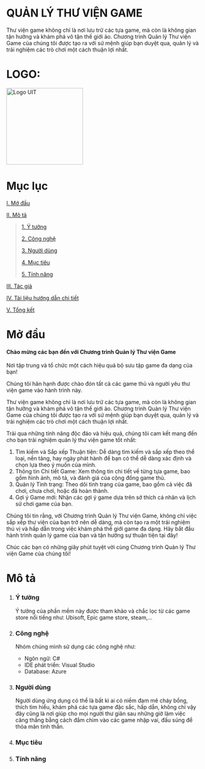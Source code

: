 <h1>QUẢN LÝ THƯ VIỆN GAME</h1>
<p>Thư viện game không chỉ là nơi lưu trữ các tựa game, mà còn là không gian tận hưởng và khám phá vô tận thế giới ảo. Chương trình Quản lý Thư viện Game của chúng tôi được tạo ra với sứ mệnh giúp bạn duyệt qua, quản lý và trải nghiệm các trò chơi một cách thuận lợi nhất.</p>
<h1>LOGO:</h1><img src="https://scontent.fsgn5-15.fna.fbcdn.net/v/t1.15752-9/411405265_906189663924012_6155020974372787196_n.png?_nc_cat=108&ccb=1-7&_nc_sid=8cd0a2&_nc_eui2=AeE3QuBiV4-dx3-6cg2zu3K78BeeC_zAFh_wF54L_MAWH6Bq2H7SWYEYoVQboLpHOiJyZ0aPsTnIwoe5MaS2QIhK&_nc_ohc=gwwZGpFKi9EAX-N40EV&_nc_ht=scontent.fsgn5-15.fna&oh=03_AdT-TrcPdeGaBGUpSSLJevMvlim6rMmc25VdXZUpShBKsw&oe=65BBADA8" alt="Logo UIT" width="200" height="200">

<h1>Mục lục</h1>

 [I. Mở đầu](#Modau)

 [II. Mô tả](#Mota)

> [1. Ý tưởng](#Ytuong)
>
> [2. Công nghệ](#Congnghe)
>
> [3. Người dùng](#Doituongsudung)
>
> [4. Mục tiêu](#Muctieu)
>
> [5. Tính năng](#Tinhnang)

[III. Tác giả](#Tacgia)

[IV. Tài liệu hướng dẫn chi tiết](#tailieuhuongdan)

[V. Tổng kết](#Tongket)


<div id="Modau"></div>
<h1>Mở đầu</h1>
<h4>Chào mừng các bạn đến với Chương trình Quản lý Thư viện Game</h4>
    <p>Nơi tập trung và tổ chức một cách hiệu quả bộ sưu tập game đa dạng của bạn!</p>
    <p>Chúng tôi hân hạnh được chào đón tất cả các game thủ và người yêu thư viện game vào hành trình này.</p>
    <p>Thư viện game không chỉ là nơi lưu trữ các tựa game, mà còn là không gian tận hưởng và khám phá vô tận thế giới ảo. Chương trình Quản lý Thư viện Game của chúng tôi được tạo ra với sứ mệnh giúp bạn duyệt qua, quản lý và trải nghiệm các trò chơi một cách thuận lợi nhất.</p>
    <p>Trải qua những tính năng độc đáo và hiệu quả, chúng tôi cam kết mang đến cho bạn trải nghiệm quản lý thư viện game tốt nhất:</p>
    <ol>
        <li>Tìm kiếm và Sắp xếp Thuận tiện: Dễ dàng tìm kiếm và sắp xếp theo thể loại, nền tảng, hay ngày phát hành để bạn có thể dễ dàng xác định và chọn lựa theo ý muốn của mình.</li>
        <li>Thông tin Chi tiết Game: Xem thông tin chi tiết về từng tựa game, bao gồm hình ảnh, mô tả, và đánh giá của cộng đồng game thủ.</li>
        <li>Quản lý Tình trạng: Theo dõi tình trạng của game, bao gồm cả việc đã chơi, chưa chơi, hoặc đã hoàn thành.</li>
        <li>Gợi ý Game mới: Nhận các gợi ý game dựa trên sở thích cá nhân và lịch sử chơi game của bạn.</li>
    </ol>
    <p>Chúng tôi tin rằng, với Chương trình Quản lý Thư viện Game, không chỉ việc sắp xếp thư viện của bạn trở nên dễ dàng, mà còn tạo ra một trải nghiệm thú vị và hấp dẫn trong việc khám phá thế giới game đa dạng. Hãy bắt đầu hành trình quản lý game của bạn và tận hưởng sự thuận tiện tại đây!</p>
    <p>Chúc các bạn có những giây phút tuyệt vời cùng Chương trình Quản lý Thư viện Game của chúng tôi!</p>


<div id="Mota"></div>
<h1>Mô tả</h1>
<div id="Ytuong"></div>
<ol>
 <li><h3>Ý tưởng</h3></li>
 <p>Ý tưởng của phần mềm này được tham khảo và chắc lọc từ các game store nổi tiếng như: Ubisoft, Epic game store, steam,...</p>
<div id="Congnghe"></div>
 <li><h3>Công nghệ</h3></li>
 <p>Nhóm chúng mình sử dụng các công nghệ như:</p>
 <ul>
  <li>Ngôn ngữ: C#</li>
  <li>IDE phát triển: Visual Studio</li>
  <li>Database: Azure</li>
 </ul>
<div id="Doituongsudung"></div>
 <li><h3>Người dùng</h3></li>
 <p>Người dùng ứng dụng có thể là bất kì ai có niềm đam mê cháy bổng, thích tìm hiểu, khám phá các tựa game đặc sắc, hấp dẫn, không chỉ vậy đây cũng là nơi giúp cho mọi người thư giãn sau những giờ làm việc căng thẳng bằng cách đắm chìm vào các game nhập vai, đấu súng để thỏa mãn tinh thần.</p>
<div id="Muctieu"></div>
 <li><h3>Mục tiêu</h3></li>
<div id="Tinhnang"></div>
 <li><h3>Tính năng</h3></li>
</ol>
